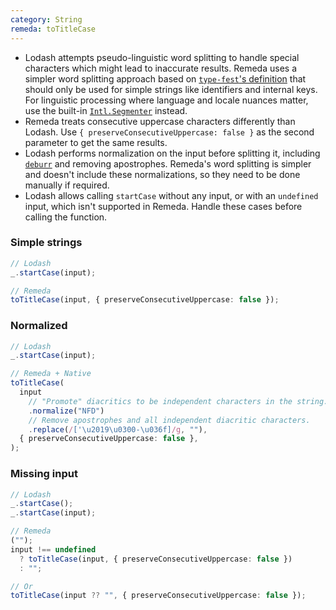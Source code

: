 ```yaml
---
category: String
remeda: toTitleCase
---
```


- Lodash attempts pseudo-linguistic word splitting to handle special characters
  which might lead to inaccurate results. Remeda uses a simpler word splitting
  approach based on [`type-fest`'s definition](https://github.com/sindresorhus/type-fest/blob/main/source/words.d.ts)
  that should only be used for simple strings like identifiers and internal
  keys. For linguistic processing where language and locale nuances matter, use
  the built-in [`Intl.Segmenter`](https://developer.mozilla.org/en-US/docs/Web/JavaScript/Reference/Global_Objects/Intl/Segmenter)
  instead.
- Remeda treats consecutive uppercase characters differently than Lodash. Use
  `{ preserveConsecutiveUppercase: false }` as the second parameter to get the
  same results.
- Lodash performs normalization on the input before splitting it, including
  [`deburr`](/migrate/lodash#deburr) and removing apostrophes. Remeda's word
  splitting is simpler and doesn't include these normalizations, so they need to
  be done manually if required.
- Lodash allows calling `startCase` without any input, or with an `undefined`
  input, which isn't supported in Remeda. Handle these cases before calling the
  function.

### Simple strings

```ts
// Lodash
_.startCase(input);

// Remeda
toTitleCase(input, { preserveConsecutiveUppercase: false });
```

### Normalized

```ts
// Lodash
_.startCase(input);

// Remeda + Native
toTitleCase(
  input
    // "Promote" diacritics to be independent characters in the string.
    .normalize("NFD")
    // Remove apostrophes and all independent diacritic characters.
    .replace(/['\u2019\u0300-\u036f]/g, ""),
  { preserveConsecutiveUppercase: false },
);
```

### Missing input

```ts
// Lodash
_.startCase();
_.startCase(input);

// Remeda
("");
input !== undefined
  ? toTitleCase(input, { preserveConsecutiveUppercase: false })
  : "";

// Or
toTitleCase(input ?? "", { preserveConsecutiveUppercase: false });
```

